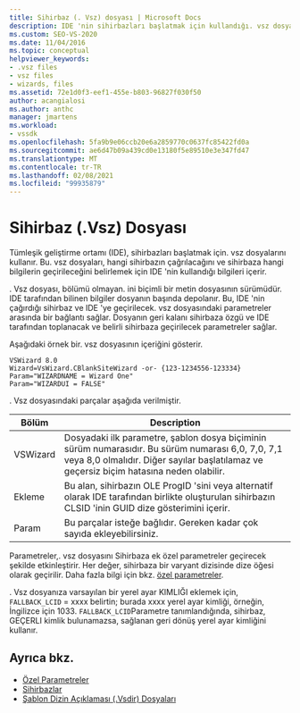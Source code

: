 ```yaml
---
title: Sihirbaz (. Vsz) dosyası | Microsoft Docs
description: IDE 'nin sihirbazları başlatmak için kullandığı. vsz dosyaları hakkında bilgi edinin. Dosyalar, hangi sihirbazın çağrılacağını ve sihirbaza ne geçilecek hakkında bilgiler içerir.
ms.custom: SEO-VS-2020
ms.date: 11/04/2016
ms.topic: conceptual
helpviewer_keywords:
- .vsz files
- vsz files
- wizards, files
ms.assetid: 72e1d0f3-eef1-455e-b803-96827f030f50
author: acangialosi
ms.author: anthc
manager: jmartens
ms.workload:
- vssdk
ms.openlocfilehash: 5fa9b9e06ccb20e6a2859770c0637fc85422fd0a
ms.sourcegitcommit: ae6d47b09a439cd0e13180f5e89510e3e347fd47
ms.translationtype: MT
ms.contentlocale: tr-TR
ms.lasthandoff: 02/08/2021
ms.locfileid: "99935879"
---
```

# <a name="wizard-vsz-file"></a>Sihirbaz (.Vsz) Dosyası

Tümleşik geliştirme ortamı (IDE), sihirbazları başlatmak için. vsz dosyalarını kullanır. Bu. vsz dosyaları, hangi sihirbazın çağrılacağını ve sihirbaza hangi bilgilerin geçirileceğini belirlemek için IDE 'nin kullandığı bilgileri içerir.

. Vsz dosyası, bölümü olmayan. ini biçimli bir metin dosyasının sürümüdür. IDE tarafından bilinen bilgiler dosyanın başında depolanır. Bu, IDE 'nin çağırdığı sihirbaz ve IDE 'ye geçirilecek. vsz dosyasındaki parametreler arasında bir bağlantı sağlar. Dosyanın geri kalanı sihirbaza özgü ve IDE tarafından toplanacak ve belirli sihirbaza geçirilecek parametreler sağlar.

Aşağıdaki örnek bir. vsz dosyasının içeriğini gösterir.

```
VSWizard 8.0
Wizard=VsWizard.CBlankSiteWizard -or- {123-1234556-123334}
Param="WIZARDNAME = Wizard One"
Param="WIZARDUI = FALSE"
```

. Vsz dosyasındaki parçalar aşağıda verilmiştir.

|Bölüm|Description|
|----------|-----------------|
|VSWizard|Dosyadaki ilk parametre, şablon dosya biçiminin sürüm numarasıdır. Bu sürüm numarası 6,0, 7,0, 7,1 veya 8,0 olmalıdır. Diğer sayılar başlatılamaz ve geçersiz biçim hatasına neden olabilir.|
|Ekleme|Bu alan, sihirbazın OLE ProgID 'sini veya alternatif olarak IDE tarafından birlikte oluşturulan sihirbazın CLSID 'inin GUID dize gösterimini içerir.|
|Param|Bu parçalar isteğe bağlıdır. Gereken kadar çok sayıda ekleyebilirsiniz.|

Parametreler,. vsz dosyasını Sihirbaza ek özel parametreler geçirecek şekilde etkinleştirir. Her değer, sihirbaza bir varyant dizisinde dize öğesi olarak geçirilir. Daha fazla bilgi için bkz. [özel parametreler](../../extensibility/internals/custom-parameters.md).

. Vsz dosyanıza varsayılan bir yerel ayar KIMLIĞI eklemek için, `FALLBACK_LCID` = xxxx belirtin; burada xxxx yerel ayar kimliği, örneğin, İngilizce için 1033. `FALLBACK_LCID`Parametre tanımlandığında, sihirbaz, GEÇERLI kimlik bulunamazsa, sağlanan geri dönüş yerel ayar kimliğini kullanır.

## <a name="see-also"></a>Ayrıca bkz.

- [Özel Parametreler](../../extensibility/internals/custom-parameters.md)
- [Sihirbazlar](../../extensibility/internals/wizards.md)
- [Şablon Dizin Açıklaması (.Vsdir) Dosyaları](../../extensibility/internals/template-directory-description-dot-vsdir-files.md)
